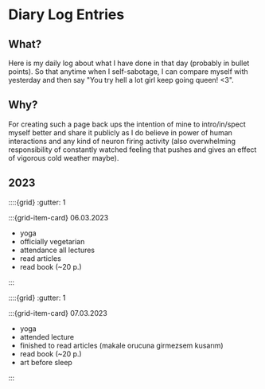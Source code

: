 # Diary Log Entries

## What?
Here is my daily log about what I have done in that day (probably in bullet points). So that anytime when I self-sabotage, I can compare myself with yesterday and then say "You try hell a lot girl keep going queen! <3".

## Why?
For creating such a page back ups the intention of mine to intro/in/spect myself better and share it publicly as I do believe in power of human interactions and any kind of neuron firing activity (also overwhelming responsibility of constantly watched feeling that pushes and gives an effect of vigorous cold weather maybe).

## 2023

::::{grid}
:gutter: 1

:::{grid-item-card} 06.03.2023

- yoga
- officially vegetarian
- attendance all lectures
- read articles
- read book (~20 p.)

:::

::::{grid}
:gutter: 1

:::{grid-item-card} 07.03.2023

- yoga
- attended lecture
- finished to read articles (makale orucuna girmezsem kusarım)
- read book (~20 p.)
- art before sleep

:::